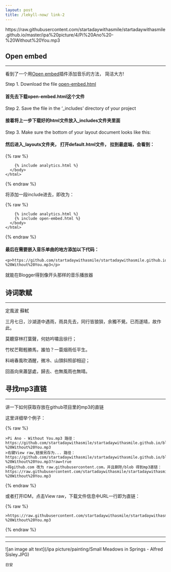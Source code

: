 ```yaml
---
layout: post
title: /lekyll-now/ link-2
---
```


<p>https://raw.githubusercontent.com/startadaywithasmile/startadaywithasmile.github.io/master/ipa%20picture/4/Pi%20Ano%20-%20Without%20You.mp3</p>

## Open embed ##
----

看到了一个用[Open embed](https://jekyllcodex.org/without-plugin/open-embed/)插件添加音乐的方法， 简洁大方!


Step 1. Download the file [open-embed.html](https://raw.githubusercontent.com/jhvanderschee/jekyllcodex/gh-pages/_includes/open-embed.html)

#### 首先去下载open-embed.html这个文件

Step 2. Save the file in the ‘_includes’ directory of your project

#### 接着将上一步下载好的html文件放入_includes文件夹里面

Step 3. Make sure the bottom of your layout document looks like this:

#### 然后进入_layouts文件夹， 打开default.html文件， 拉到最底端，会看到：

{% raw %}

```liquid
    {% include analytics.html %}
  </body>
</html>
```

{% endraw %}

将添加一段include进去，即改为：

{% raw %}

```liquid
    {% include analytics.html %}
    {% include open-embed.html %}
  </body>
</html>
```

{% endraw %}

#### 最后在需要嵌入音乐单曲的地方添加以下代码：

```
<p>https://github.com/startadaywithasmile/startadaywithasmile.github.io/blob/master/ipa%20picture/4/Pi%20Ano%20-%20Without%20You.mp3</p>

```
就能在Blogger得到像开头那样的音乐播放器

## 诗词歌赋 ##
----

定風波 蘇軾　
	
三月七日，沙湖道中遇雨，雨具先去，同行皆狼狽，余獨不覺。已而遂晴，故作此。

莫聽穿林打葉聲，何妨吟嘯且徐行；

竹杖芒鞋輕勝馬，誰怕？一蓑烟雨任平生。

料峭春風吹酒醒，微冷、山頭斜照卻相迎；

回首向來蕭瑟處，歸去、也無風雨也無晴。

## 寻找mp3直链 ##
----

讲一下如何获取存放在github项目里的mp3的直链

这里详细举个例子：

{% raw %}

```liquid
>Pi Ano - Without You.mp3 路径：https://github.com/startadaywithasmile/startadaywithasmile.github.io/blob/master/ipa%20picture/4/Pi%20Ano%20-%20Without%20You.mp3
>右键View raw,链接另存为... 路径：https://github.com/startadaywithasmile/startadaywithasmile.github.io/blob/master/ipa%20picture/4/Pi%20Ano%20-%20Without%20You.mp3?raw=true
>将github.com 改为 raw.githubusercontent.com，并且删除/blob 得到mp3直链：https://raw.githubusercontent.com/startadaywithasmile/startadaywithasmile.github.io/master/ipa%20picture/4/Pi%20Ano%20-%20Without%20You.mp3
```

{% endraw %}

或者打开IDM，点击View raw，下载文件信息中URL一行即为直链：

{% raw %}

```liquid
>https://raw.githubusercontent.com/startadaywithasmile/startadaywithasmile.github.io/master/ipa%20picture/4/Pi%20Ano%20-%20Without%20You.mp3
```

{% endraw %}

----
----

![an image alt text](/ipa picture/painting/Small Meadows in Springs - Alfred Sisley.JPG)

`日安`
